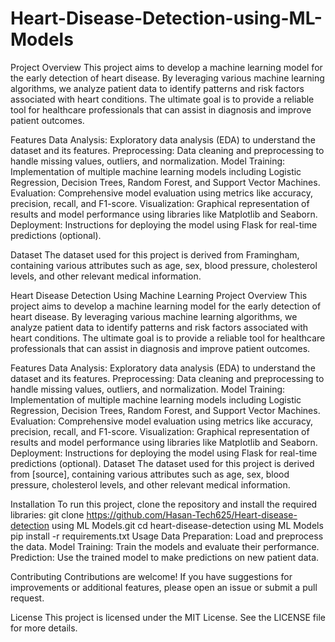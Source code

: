 # Heart-Disease-Detection-using-ML-Models
Project Overview
This project aims to develop a machine learning model for the early detection of heart disease. By leveraging various machine learning algorithms, we analyze patient data to identify patterns and risk factors associated with heart conditions. The ultimate goal is to provide a reliable tool for healthcare professionals that can assist in diagnosis and improve patient outcomes.

Features
Data Analysis: Exploratory data analysis (EDA) to understand the dataset and its features.
Preprocessing: Data cleaning and preprocessing to handle missing values, outliers, and normalization.
Model Training: Implementation of multiple machine learning models including Logistic Regression, Decision Trees, Random Forest, and Support Vector Machines.
Evaluation: Comprehensive model evaluation using metrics like accuracy, precision, recall, and F1-score.
Visualization: Graphical representation of results and model performance using libraries like Matplotlib and Seaborn.
Deployment: Instructions for deploying the model using Flask for real-time predictions (optional).

Dataset
The dataset used for this project is derived from Framingham, containing various attributes such as age, sex, blood pressure, cholesterol levels, and other relevant medical information.

Heart Disease Detection Using Machine Learning
Project Overview
This project aims to develop a machine learning model for the early detection of heart disease. By leveraging various machine learning algorithms, we analyze patient data to identify patterns and risk factors associated with heart conditions. The ultimate goal is to provide a reliable tool for healthcare professionals that can assist in diagnosis and improve patient outcomes.

Features
Data Analysis: Exploratory data analysis (EDA) to understand the dataset and its features.
Preprocessing: Data cleaning and preprocessing to handle missing values, outliers, and normalization.
Model Training: Implementation of multiple machine learning models including Logistic Regression, Decision Trees, Random Forest, and Support Vector Machines.
Evaluation: Comprehensive model evaluation using metrics like accuracy, precision, recall, and F1-score.
Visualization: Graphical representation of results and model performance using libraries like Matplotlib and Seaborn.
Deployment: Instructions for deploying the model using Flask for real-time predictions (optional).
Dataset
The dataset used for this project is derived from [source], containing various attributes such as age, sex, blood pressure, cholesterol levels, and other relevant medical information.

Installation
To run this project, clone the repository and install the required libraries:
git clone https://github.com/Hasan-Tech625/Heart-disease-detection using ML Models.git
cd heart-disease-detection using ML Models
pip install -r requirements.txt
Usage
Data Preparation: Load and preprocess the data.
Model Training: Train the models and evaluate their performance.
Prediction: Use the trained model to make predictions on new patient data.

Contributing
Contributions are welcome! If you have suggestions for improvements or additional features, please open an issue or submit a pull request.

License
This project is licensed under the MIT License. See the LICENSE file for more details.

